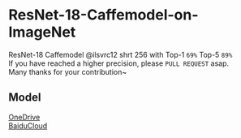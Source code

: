 # ResNet-18-Caffemodel-on-ImageNet
ResNet-18 Caffemodel @ilsvrc12 shrt 256 with Top-1 `69%` Top-5 `89%`<br>
If you have reached a higher precision, please `PULL REQUEST` asap.<br>
Many thanks for your contribution~

## Model
[OneDrive](https://1drv.ms/u/s!Av1MQK8mV3J8btF8hWlK9D8LGrk)<br>
[BaiduCloud](https://pan.baidu.com/s/1qYPKJmO)
